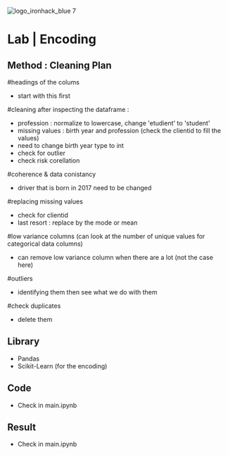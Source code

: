 ![logo_ironhack_blue 7](https://user-images.githubusercontent.com/23629340/40541063-a07a0a8a-601a-11e8-91b5-2f13e4e6b441.png)

# Lab | Encoding


## Method : Cleaning Plan

#headings of the colums
- start with this first

#cleaning after inspecting the dataframe : 
- profession : normalize to lowercase, change 'etudient' to 'student'
- missing values : birth year and profession (check the clientid to fill the values)
- need to change birth year type to int
- check for outlier
- check risk corellation

#coherence & data conistancy
- driver that is born in 2017 need to be changed

#replacing missing values
- check for clientid 
- last resort : replace by the mode or mean 

#low variance columns (can look at the number of unique values for categorical data columns)
- can remove low variance column when there are a lot (not the case here)

#outliers
- identifying them then see what we do with them

#check duplicates
- delete them


## Library 

- Pandas
- Scikit-Learn (for the encoding)

## Code

- Check in main.ipynb

## Result

- Check in main.ipynb